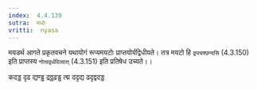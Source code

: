 ```yaml
---
index:  4.4.139
sutra:  मधोः
vritti:  nyasa
---
```


मयडर्थ आगते प्रकृतवचने यथायोगं रूप्यमयटोः प्राप्तयोर्यद्विधीयते। तत्र मयटो हि `द्व्यचश्छन्दसि` (4.3.150) इति प्राप्तस्य `नोत्वद्वर्धविल्वात्` (4.3.151) इति प्रतिषेध उच्यते।।

कदड्ड दृढ द्यण्ड्ढ द्रठ्ठढ़ड्ढ त्द्म ददृद्य ढदृद्वदड्ड


